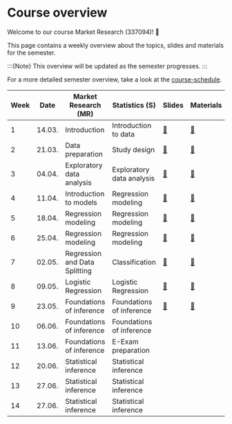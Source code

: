# Course overview

Welcome to our course Market Research (337094)! 👋  

This page contains a weekly overview about the topics, slides and materials for the semester.

:::{Note}
This overview will be updated as the semester progresses.
:::


For a more detailed semester overview, take a look at the [course-schedule](../files/course-schedule.md). 

|	Week	|	Date	|	Market Research (MR)	|	Statistics (S)	|	Slides	|	Materials	|
|	---	|	---	|	---	|	---	|	---	|	---	|
|	1	|	14.03.	|	Introduction	|	Introduction to data	|	[📑](https://drive.google.com/file/d/1SF30Q4B-i8UhiK_xW7okgKDbtii8lw2j/view?usp=sharing)	|	[📁](../weeks/week1.md)	|
|	2	|	21.03.	|	Data preparation	|	Study design	|	[📑](https://drive.google.com/file/d/1-3uVavxMAvDNMnRiN7sXsZRTReRNsZpj/view?usp=sharing)	|	[📁](../weeks/week2.md)	|
|	3	|	04.04.	|	Exploratory data analysis	|	Exploratory data analysis	|	[📑](https://drive.google.com/file/d/1V3NJO8CmMciX5v8l1oF0JDurHTKRCUEF/view?usp=sharing)	|	[📁](../weeks/week3.md)	|
|	4	|	11.04.	|	Introduction to models	|	Regression modeling	|	[📑](https://drive.google.com/file/d/11kQmPmg1HNLuvCBEouHzmAYzoA1ObGeD/view?usp=sharing)	|	[📁](../weeks/week4.md)	|
|	5	|	18.04.	|	Regression modeling	|	Regression modeling	|	[📑](https://drive.google.com/file/d/11rMNNx4rQsvE2udngnV0ftW179X9z1My/view?usp=sharing)	|	[📁](../weeks/week5.md)	|
|	6	|	25.04.	|	Regression modeling	|	Regression modeling	|	[📑](https://drive.google.com/file/d/1-TDLrIfgnlLRtCHKJOnrE4LOZ2sZHPOc/view?usp=sharing)	|	[📁](../weeks/week6.md)	|
|	7	|	02.05.	|	Regression and Data Splitting	|	Classification	|	[📑](https://drive.google.com/file/d/10hpKApL25LEN-uOZr9XVKYCnhZ88BHWe/view?usp=sharing)	|	[📁](../weeks/week7.md)	|
|	8	|	09.05.	|	Logistic Regression	|	Logistic Regression	|	[📑](https://drive.google.com/file/d/10pxsWKG9plIP9Jk6vULsCmfYtVHdUX0x/view?usp=sharing)	|	[📁](../weeks/week8.md)	|
|	9	|	23.05.	|	Foundations of inference	|	Foundations of inference	|	[📑](https://drive.google.com/file/d/1127zcHToTjJQ82zkZIGYnk9nW_fp-2w7/view?usp=sharing)	|	[📁](../weeks/week9.md)	|
|	10	|	06.06.	|	Foundations of inference	|	Foundations of inference	|		|		|
|	11	|	13.06.	|	Foundations of inference	|	E-Exam preparation	|		|		|
|	12	|	20.06.	|	Statistical inference	|	Statistical inference	|		|		|
|	13	|	27.06.	|	Statistical inference	|	Statistical inference	|		|		|
|	14	|	27.06.	|	Statistical inference	|	Statistical inference	|		|		|